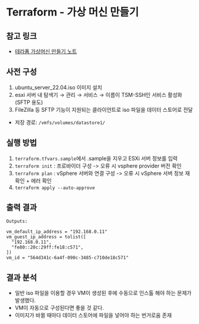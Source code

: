 # Terraform - 가상 머신 만들기
## 참고 링크
- [테라폼 가상머신 만들기 노트](https://tinted-tapir-06c.notion.site/VMware-2-1ca07373030f80ac9fa6e25d64570b39?pvs=74)
## 사전 구성
1. ubuntu_server_22.04.iso 이미지 설치
2. esxi 서버 내 탐색기 → 관리 → 서비스 → 이름이 TSM-SSH인 서비스 활성화 (SFTP 용도)
3. FileZilla 등 SFTP 기능이 지원되는 클라이언트로 iso 파일을 데이터 스토어로 전달
  - 저장 경로: `/vmfs/volumes/datastore1/`
## 실행 방법
1. `terraform.tfvars.sample`에서 .sample을 지우고 ESXi 서버 정보를 입력
2. `terraform init` : 프로바이더 구성 -> 오류 시 vsphere provider 버전 확인
3. `terraform plan` : vSphere 서버와 연결 구성 -> 오류 시 vSphere 서버 정보 재확인 + 에러 확인
4. `terraform apply --auto-approve`
## 출력 결과
```
Outputs:

vm_default_ip_address = "192.168.0.11"
vm_guest_ip_address = tolist([
  "192.168.0.11",
  "fe80::20c:29ff:fe18:c571",
])
vm_id = "564d341c-6a4f-090c-3485-c710de18c571"
```
## 결과 분석

- 일반 iso 파일을 이용할 경우 VM이 생성된 후에 수동으로 인스톨 해야 하는 문제가 발생했다.
- VM이 자동으로 구성된다면 좋을 것 같다.
- 이미지가 바뀔 때마다 데이터 스토어에 파일을 넣어야 하는 번거로움 존재